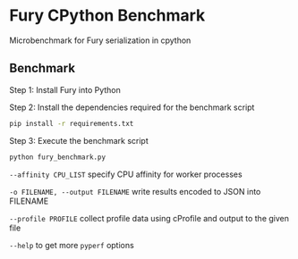 # Fury CPython Benchmark

Microbenchmark for Fury serialization in cpython

## Benchmark

Step 1: Install Fury into Python

Step 2: Install the dependencies required for the benchmark script
```bash
pip install -r requirements.txt
```

Step 3: Execute the benchmark script
```bash
python fury_benchmark.py
```

`--affinity CPU_LIST` specify CPU affinity for worker processes

`-o FILENAME, --output FILENAME` write results encoded to JSON into FILENAME

`--profile PROFILE` collect profile data using cProfile and output to the given file

`--help` to get more `pyperf` options